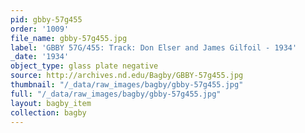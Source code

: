 ```yaml
---
pid: gbby-57g455
order: '1009'
file_name: gbby-57g455.jpg
label: 'GBBY 57G/455: Track: Don Elser and James Gilfoil - 1934'
_date: '1934'
object_type: glass plate negative
source: http://archives.nd.edu/Bagby/GBBY-57g455.jpg
thumbnail: "/_data/raw_images/bagby/gbby-57g455.jpg"
full: "/_data/raw_images/bagby/gbby-57g455.jpg"
layout: bagby_item
collection: bagby
---
```

